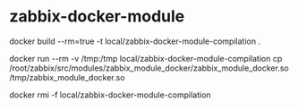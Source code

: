 # zabbix-docker-module

docker build --rm=true -t local/zabbix-docker-module-compilation .

docker run --rm -v /tmp:/tmp local/zabbix-docker-module-compilation cp /root/zabbix/src/modules/zabbix_module_docker/zabbix_module_docker.so /tmp/zabbix_module_docker.so

docker rmi -f local/zabbix-docker-module-compilation
